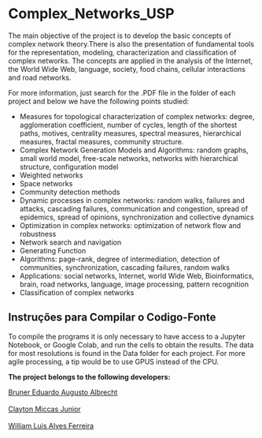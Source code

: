 
# Complex_Networks_USP

<p> The main objective of the project is to develop the basic concepts of complex network theory.There is also the presentation of fundamental tools for the representation, modeling, characterization and classification of complex networks. The concepts are applied in the analysis of the Internet, the World Wide Web, language, society, food chains, cellular interactions and road networks.</p>

<p>For more information, just search for the .PDF file in the folder of each project and below we have the following points studied:</p>
 <ul style="list-style-type:disc;">
  <li>Measures for topological characterization of complex networks: degree, agglomeration coefficient, number of cycles, length of the shortest paths, motives, centrality measures, spectral measures, hierarchical measures, fractal measures, community structure.</li>
  <li>Complex Network Generation Models and Algorithms: random graphs, small world model, free-scale networks, networks with hierarchical structure, configuration model</li>
  <li>Weighted networks</li>
  <li>Space networks</li>
  <li>Community detection methods</li>
  <li>Dynamic processes in complex networks: random walks, failures and attacks, cascading failures, communication and congestion, spread of epidemics, spread of opinions, synchronization and collective dynamics</li>
  <li>Optimization in complex networks: optimization of network flow and robustness</li>
  <li>Network search and navigation</li>
  <li>Generating Function</li>
  <li>Algorithms: page-rank, degree of intermediation, detection of communities, synchronization, cascading failures, random walks </li>
  <li>Applications: social networks, Internet, world Wide Web, Bioinformatics, brain, road networks, language, image processing, pattern recognition</li>
  <li>Classification of complex networks</li>
</ul>  


## Instruções para Compilar o Codigo-Fonte
To compile the programs it is only necessary to have access to a Jupyter Notebook, or Google Colab, and run the cells to obtain the results. The data for most resolutions is found in the Data folder for each project. For more agile processing, a tip would be to use GPUS instead of the CPU.

<p><b>The project belongs to the following developers:</b></p><a href="https://github.com/brunereduardo">Bruner Eduardo Augusto Albrecht</a><br></br>
<a href="https://github.com/ClaytonMiccas">Clayton Miccas Junior</a><br></br>
<a href="https://github.com/illiamw">William Luis Alves Ferreira</a></p>
